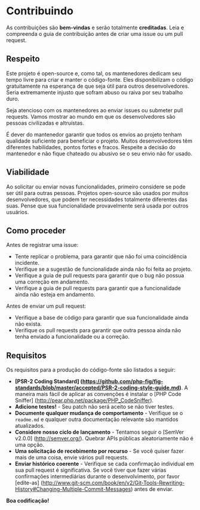 # Contribuindo

As contribuições são **bem-vindas** e serão totalmente **creditadas**.
Leia e compreenda o guia de contribuição antes de criar uma issue ou um pull request.

## Respeito

Este projeto é open-source e, como tal, os mantenedores dedicam seu tempo livre para criar e manter o código-fonte. Eles disponibilizam o código gratuitamente na esperança de que seja útil para outros desenvolvedores. Seria extremamente injusto que sofram abuso ou raiva por seu trabalho duro.

Seja atencioso com os mantenedores ao enviar issues ou submeter pull requests. Vamos mostrar ao mundo em que os desenvolvedores são pessoas civilizadas e altruístas.

É dever do mantenedor garantir que todos os envios ao projeto tenham qualidade suficiente para 
beneficiar o projeto. Muitos desenvolvedores têm diferentes habilidades, pontos fortes e fracos. Respeite a decisão do mantenedor e não fique chateado ou abusivo se o seu envio não for usado.

## Viabilidade

Ao solicitar ou enviar novas funcionalidades, primeiro considere se pode ser útil para outras pessoas. Projetos open-source são usados por muitos desenvolvedores, que podem ter necessidades totalmente diferentes das suas. Pense que sua funcionalidade provavelmente será usada por outros usuários.

## Como proceder

Antes de registrar uma issue:

- Tente replicar o problema, para garantir que não foi uma coincidência incidente.
- Verifique se a sugestão de funcionalidade ainda não foi feita ao projeto.
- Verifique a guia de pull requests para garantir que o bug não possua uma correção em andamento.
- Verifique a guia de pull requests para garantir que a funcionalidade ainda não esteja em andamento.

Antes de enviar um pull request:

- Verifique a base de código para garantir que sua funcionalidade ainda não exista.
- Verifique os pull requests para garantir que outra pessoa ainda não tenha enviado a funcionalidade ou a correção.

## Requisitos

Os requisitos para a produção do código-fonte são listados a seguir:

- **[PSR-2 Coding Standard] (https://github.com/php-fig/fig-standards/blob/master/accepted/PSR-2-coding-style-guide.md)**. A maneira mais fácil de aplicar as convenções é instalar o [PHP Code Sniffer] (http://pear.php.net/package/PHP_CodeSniffer).
- **Adicione testes!** - Seu patch não será aceito se não tiver testes.
- **Documente qualquer mudança de comportamento** - Verifique se o `readme.md` e qualquer outra documentação relevante são mantidos atualizados.
- **Considere nosso ciclo de lançamento** - Tentamos seguir o [SemVer v2.0.0] (http://semver.org/). Quebrar APIs públicas aleatoriamente não é uma opção.
- **Uma solicitação de recebimento por recurso** - Se você quiser fazer mais de uma coisa, envie vários pull requests.
- **Enviar histórico coerente** - Verifique se cada confirmação individual em sua pull request é 
  significativa. Se você tiver que fazer várias confirmações intermediárias durante o desenvolvimento, por favor [edite-as] (http://www.git-scm.com/book/en/v2/Git-Tools-Rewriting-History#Changing-Multiple-Commit-Messages) antes de enviar.
  
**Boa codificação!**
